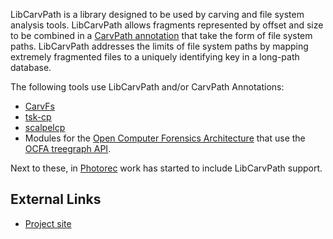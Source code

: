 LibCarvPath is a library designed to be used by carving and file system
analysis tools. LibCarvPath allows fragments represented by offset and
size to be combined in a [CarvPath
annotation](CarvPath_annotation "wikilink") that take the form of file
system paths. LibCarvPath addresses the limits of file system paths by
mapping extremely fragmented files to a uniquely identifying key in a
long-path database.

The following tools use LibCarvPath and/or CarvPath Annotations:

- [CarvFs](CarvFs "wikilink")
- [tsk-cp](tsk-cp "wikilink")
- [scalpelcp](scalpelcp "wikilink")
- Modules for the [Open Computer Forensics
  Architecture](Open_Computer_Forensics_Architecture "wikilink") that
  use the [OCFA treegraph API](OCFA_treegraph_API "wikilink").

Next to these, in [Photorec](Photorec "wikilink") work has started to
include LibCarvPath support.

## External Links

- [Project site](https://github.com/DNPA/libcarvpath)